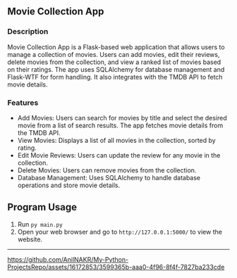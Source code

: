 Movie Collection App
--------------------

### Description

Movie Collection App is a Flask-based web application that allows users to manage a collection of movies. Users can add movies, edit their reviews, delete movies from the collection, and view a ranked list of movies based on their ratings. The app uses SQLAlchemy for database management and Flask-WTF for form handling. It also integrates with the TMDB API to fetch movie details.

### Features

-   Add Movies: Users can search for movies by title and select the desired movie from a list of search results. The app fetches movie details from the TMDB API.
-   View Movies: Displays a list of all movies in the collection, sorted by rating.
-   Edit Movie Reviews: Users can update the review for any movie in the collection.
-   Delete Movies: Users can remove movies from the collection.
-   Database Management: Uses SQLAlchemy to handle database operations and store movie details.

## Program Usage
1. Run `py main.py`
2. Open your web browser and go to `http://127.0.0.1:5000/` to view the website.

<hr>

https://github.com/AnilNAKR/My-Python-ProjectsRepo/assets/16172853/3599365b-aaa0-4f96-8f4f-7827ba233cde

